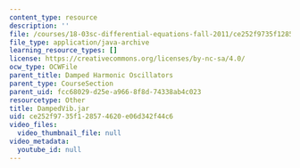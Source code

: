 ```yaml
---
content_type: resource
description: ''
file: /courses/18-03sc-differential-equations-fall-2011/ce252f9735f128574620e06d342f44c6_DampedVib.jar
file_type: application/java-archive
learning_resource_types: []
license: https://creativecommons.org/licenses/by-nc-sa/4.0/
ocw_type: OCWFile
parent_title: Damped Harmonic Oscillators
parent_type: CourseSection
parent_uid: fcc68029-d25e-a966-8f8d-74338ab4c023
resourcetype: Other
title: DampedVib.jar
uid: ce252f97-35f1-2857-4620-e06d342f44c6
video_files:
  video_thumbnail_file: null
video_metadata:
  youtube_id: null
---
```

